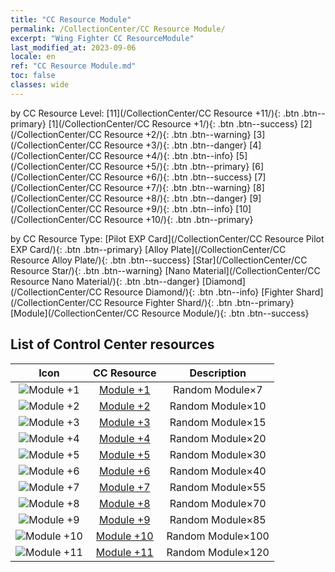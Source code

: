 ```yaml
---
title: "CC Resource Module"
permalink: /CollectionCenter/CC Resource Module/
excerpt: "Wing Fighter CC ResourceModule"
last_modified_at: 2023-09-06
locale: en
ref: "CC Resource Module.md"
toc: false
classes: wide
---
```


  by CC Resource Level:  [11](/CollectionCenter/CC Resource +11/){: .btn .btn--primary}   [1](/CollectionCenter/CC Resource +1/){: .btn .btn--success}   [2](/CollectionCenter/CC Resource +2/){: .btn .btn--warning}   [3](/CollectionCenter/CC Resource +3/){: .btn .btn--danger}   [4](/CollectionCenter/CC Resource +4/){: .btn .btn--info}   [5](/CollectionCenter/CC Resource +5/){: .btn .btn--primary}   [6](/CollectionCenter/CC Resource +6/){: .btn .btn--success}   [7](/CollectionCenter/CC Resource +7/){: .btn .btn--warning}   [8](/CollectionCenter/CC Resource +8/){: .btn .btn--danger}   [9](/CollectionCenter/CC Resource +9/){: .btn .btn--info}   [10](/CollectionCenter/CC Resource +10/){: .btn .btn--primary} 

  by CC Resource Type:  [Pilot EXP Card](/CollectionCenter/CC Resource Pilot EXP Card/){: .btn .btn--primary}   [Alloy Plate](/CollectionCenter/CC Resource Alloy Plate/){: .btn .btn--success}   [Star](/CollectionCenter/CC Resource Star/){: .btn .btn--warning}   [Nano Material](/CollectionCenter/CC Resource Nano Material/){: .btn .btn--danger}   [Diamond](/CollectionCenter/CC Resource Diamond/){: .btn .btn--info}   [Fighter Shard](/CollectionCenter/CC Resource Fighter Shard/){: .btn .btn--primary}   [Module](/CollectionCenter/CC Resource Module/){: .btn .btn--success} 

## List of Control Center resources

  |   Icon |      CC Resource        |   Description   |
  |:------:|:---------------:|:---------------:|
  | ![Module +1](/images/cc/CC_Module_1_p.png) | [Module +1](/CollectionCenter/Module_1/) | Random Module×7 |
  | ![Module +2](/images/cc/CC_Module_2_p.png) | [Module +2](/CollectionCenter/Module_2/) | Random Module×10 |
  | ![Module +3](/images/cc/CC_Module_3_p.png) | [Module +3](/CollectionCenter/Module_3/) | Random Module×15 |
  | ![Module +4](/images/cc/CC_Module_4_p.png) | [Module +4](/CollectionCenter/Module_4/) | Random Module×20 |
  | ![Module +5](/images/cc/CC_Module_5_p.png) | [Module +5](/CollectionCenter/Module_5/) | Random Module×30 |
  | ![Module +6](/images/cc/CC_Module_5_p.png) | [Module +6](/CollectionCenter/Module_6/) | Random Module×40 |
  | ![Module +7](/images/cc/CC_Module_5_p.png) | [Module +7](/CollectionCenter/Module_7/) | Random Module×55 |
  | ![Module +8](/images/cc/CC_Module_5_p.png) | [Module +8](/CollectionCenter/Module_8/) | Random Module×70 |
  | ![Module +9](/images/cc/CC_Module_6_p.png) | [Module +9](/CollectionCenter/Module_9/) | Random Module×85 |
  | ![Module +10](/images/cc/CC_Module_6_p.png) | [Module +10](/CollectionCenter/Module_10/) | Random Module×100 |
  | ![Module +11](/images/cc/CC_Module_6_p.png) | [Module +11](/CollectionCenter/Module_11/) | Random Module×120 |
